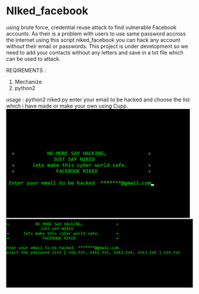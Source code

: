 # NIked_facebook
using brute force, credential reuse attack to find vulnerable Facebook accounts.
As their is a problem with users to use same password accross the internet using this script niked_facebook you can hack any account without their email or passwords.
This project is under development so we need to add your contacts without any letters and save in a txt file which can be used to attack.

REQIREMENTS :
1. Mechanize
2. python2

usage :
python2 niked.py
enter your email to be hacked
and choose the list which i have made or make your own using Cupp.
![](1.png)
![](2.png)
